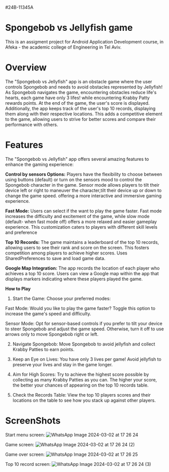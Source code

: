 #24B-11345A
# Spongebob vs Jellyfish game
This is an assigment project for Android Application Development course, in Afeka - the academic college of Engineering in Tel Aviv.

# Overview
The "Spongebob vs Jellyfish" app is an obstacle game where the user controls Spongebob and needs to avoid obstacles represented by Jellyfish!
As Spongebob navigates the game, encountering obstacles reduce life's hearts, each game have only 3 lifes!
while encountering Krabby Patty rewards points.
At the end of the game, the user's score is displayed. Additionally, the app keeps track of the user's top 10 records, displaying them along with their respective locations.
This adds a competitive element to the game, allowing users to strive for better scores and compare their performance with others.

# Features
The "Spongebob vs Jellyfish" app offers several amazing features to enhance the gaming experience:

**Control by sensors Options:** Players have the flexibility to choose between using buttons (default) or turn on the sensors mood to control the Spongebob character in the game. 
Sensor mode allows players to tilt their device left or right to maneuver the character,tilt their device up or down to change the game speed.
offering a more interactive and immersive gaming experience.

**Fast Mode:** Users can select if the want to play the game faster. Fast mode increases the difficulty and excitement of the game,
while slow mode (default- when fast mode off) offers a more relaxed and easier gameplay experience.
This customization caters to players with different skill levels and preference

**Top 10 Records:** The game maintains a leaderboard of the top 10 records, allowing users to see their rank and score on the screen. This fosters competition among players to achieve higher scores.
Uses SharedPreferences to save and load game data.

**Google Map Integration:** The app records the location of each player who achieves a top 10 score. Users can view a Google map within the app that displays markers indicating where these players played the game.

**How to Play**
1. Start the Game: Choose your preferred modes:

Fast Mode: Would you like to play the game faster? Toggle this option to increase the game's speed and difficulty.

Sensor Mode: Opt for sensor-based controls if you prefer to tilt your device to steer Spongebob and adjust the game speed. Otherwise, turn it off to use arrows only to move Spongebob right or left.

2. Navigate Spongebob: Move Spongebob to avoid jellyfish and collect Krabby Patties to earn points.

3. Keep an Eye on Lives: You have only 3 lives per game! Avoid jellyfish to preserve your lives and stay in the game longer.

4. Aim for High Scores: Try to achieve the highest score possible by collecting as many Krabby Patties as you can. The higher your score, the better your chances of appearing on the top 10 records table.

5. Check the Records Table: View the top 10 players scores and their locations on the table to see how you stack up against other players.

# ScreenShots

Start menu screen:
![WhatsApp Image 2024-03-02 at 17 26 24](https://github.com/Lioravraham5/MessiVsRonaldoGame/assets/159531151/35fb1528-93e8-49b1-a74e-98f3c612d92d)

Game screen:
![WhatsApp Image 2024-03-02 at 17 26 24 (2)](https://github.com/Lioravraham5/MessiVsRonaldoGame/assets/159531151/0bdd9aff-6157-481e-b934-ca26cddec3ef)

Game over screen:
![WhatsApp Image 2024-03-02 at 17 26 25](https://github.com/Lioravraham5/MessiVsRonaldoGame/assets/159531151/6e5d845c-36cf-4ae7-b6fd-c92faffd31aa)

Top 10 record screen:
![WhatsApp Image 2024-03-02 at 17 26 24 (3)](https://github.com/Lioravraham5/MessiVsRonaldoGame/assets/159531151/c10652e8-5bc2-499e-8463-d58a9a920ae8)




